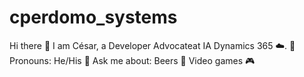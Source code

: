 # cperdomo_systems
Hi there 👋 I am César, a Developer Advocateat IA Dynamics 365 ☁️. 👾 Pronouns: He/His 💬 Ask me about: Beers 🍺 Video games 🎮
